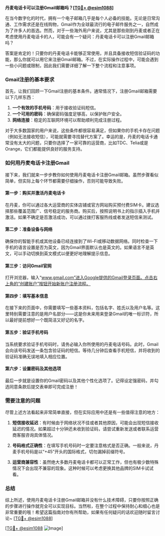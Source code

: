 **丹麦电话卡可以注册Gmail邮箱吗？[[TG💪+ @esim1088](https://t.me/s/esim1088)]**

在当今数字化的时代，拥有一个电子邮箱几乎是每个人必备的技能。无论是日常沟通、工作需求还是在线购物，Gmail作为全球最流行的电子邮件服务之一，自然成为了许多人的首选。然而，对于一些海外用户来说，尤其是那些刚到丹麦或者正在考虑使用丹麦电话卡的人，可能会有一个疑问：丹麦电话卡可以注册Gmail邮箱吗？

答案是肯定的！只要你的丹麦电话卡能够正常使用，并且具备接收短信验证码的功能，那么你就可以用它来注册Gmail邮箱。不过，在实际操作过程中，可能会遇到一些小问题或限制，因此我们需要详细了解一下整个流程和注意事项。

### Gmail注册的基本要求

首先，让我们回顾一下Gmail注册的基本条件。通常情况下，注册Gmail邮箱需要以下几样东西：
1. **一个有效的手机号码**：用于接收验证码短信。
2. **一个可用的密码**：确保密码强度足够高，以保护账户安全。
3. **网络连接**：稳定的互联网环境可以帮助顺利完成注册过程。

对于大多数国家的用户来说，这些条件都很容易满足，但如果你的手机卡存在问题（例如无法接收短信），可能就需要寻找替代方案了。幸运的是，丹麦的电话卡通常没有太大的问题，只要你选择了一家可靠的运营商，比如TDC、Telia或是Orange，它们都能提供良好的服务支持。

### 如何用丹麦电话卡注册Gmail

接下来，我们就来一步步教你如何使用丹麦电话卡注册Gmail邮箱。虽然步骤看似简单，但实际上每个环节都需要仔细操作，否则可能导致失败。

#### 第一步：购买并激活丹麦电话卡
在丹麦，你可以通过各大运营商的实体店铺或官方网站购买预付费SIM卡。建议选择那些覆盖范围广、信号稳定的服务商。购买后，按照说明书上的指示插入手机并激活。如果不确定是否激活成功，可以通过拨打客服热线或者发送短信来测试。

#### 第二步：准备设备与网络
确保你的智能手机或其他设备已经连接到了Wi-Fi或移动数据网络。同时检查一下手机的语言设置是否为英文，因为Gmail界面默认也是英文的。如果语言不是英文，可以手动切换到英文模式以便更好地理解提示信息。

#### 第三步：访问Gmail官网
打开浏览器，输入“www.gmail.com”进入Google提供的Gmail登录页面。点击右上角的“创建账户”按钮开始新账户注册流程。

#### 第四步：填写基本信息
在接下来的页面中，你需要填写一些基本资料，包括名字、姓氏以及用户名等。这里特别需要注意的是用户名部分——这是你未来用来登录Gmail的唯一标识符，所以最好提前想好一个既简洁又好记的名字。

#### 第五步：验证手机号码
当系统要求验证手机号码时，请务必输入你所使用的丹麦电话号码。此时，Gmail会向该号码发送一条包含验证码的短信。等待几分钟后查看手机短信，并将收到的验证码准确无误地填入相应位置。

#### 第六步：设置密码及其他选项
最后一步就是设置你的Gmail密码以及其他个性化选项了。记得设定强密码，并勾选同意条款后提交表单即可完成注册！

### 需要注意的问题

尽管上述方法看起来非常简单直接，但在实际应用中还是有一些值得注意的地方：

1. **短信接收延迟**：有时候由于网络状况不佳或者其他原因，可能会出现短信接收延迟的情况。如果超过十分钟还未收到验证码，请尝试重新发送或者联系运营商客服咨询具体情况。

2. **号码格式正确性**：在填写手机号码时一定要注意格式是否正确。一般来说，丹麦手机号码是以“+45”开头的国际格式，切勿漏掉前缀符号。

3. **运营商兼容性**：虽然绝大多数丹麦电话卡都可以正常工作，但也有极少数特殊情况下会出现不兼容的现象。这种时候可以考虑更换其他品牌的SIM卡试试看。

### 总结

综上所述，使用丹麦电话卡注册Gmail邮箱并没有什么技术障碍，只要你按照正确的步骤进行操作就完全可以实现目标。当然啦，在整个过程中保持耐心和细心也是非常重要的哦！希望这篇指南对你有所帮助，如果有任何疑问的话欢迎随时留言讨论~ [[TG💪+ @esim1088](https://t.me/s/esim1088)]

[[TG💪+ @esim1088](https://t.me/s/esim1088) ![Image](https://i.postimg.cc/4NQfJmqS/Snipaste-2025-05-13-00-14-12.png)]